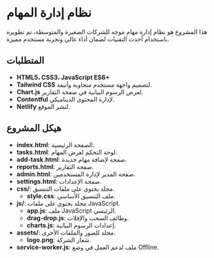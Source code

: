 # نظام إدارة المهام

هذا المشروع هو نظام إدارة مهام موجه للشركات الصغيرة والمتوسطة، تم تطويره باستخدام أحدث التقنيات لضمان أداء عالي وتجربة مستخدم مميزة.

## **المتطلبات**

- **HTML5، CSS3، JavaScript ES6+**
- **Tailwind CSS** لتصميم واجهة مستخدم متجاوبة وأنيقة.
- **Chart.js** لعرض الرسوم البيانية في صفحة التقارير.
- **Contentful** لإدارة المحتوى الديناميكي.
- **Netlify** لنشر الموقع.

## **هيكل المشروع**

- **index.html**: الصفحة الرئيسية.
- **tasks.html**: لوحة التحكم لعرض المهام.
- **add-task.html**: صفحة لإضافة مهام جديدة.
- **reports.html**: صفحة التقارير.
- **admin.html**: صفحة المدير لإدارة المستخدمين.
- **settings.html**: صفحة الإعدادات.
- **css/**: مجلد يحتوي على ملفات التنسيق.
  - **style.css**: ملف التنسيق الأساسي.
- **js/**: مجلد يحتوي على ملفات JavaScript.
  - **app.js**: ملف JavaScript الرئيسي.
  - **drag-drop.js**: وظائف السحب والإفلات.
  - **charts.js**: إعدادات الرسوم البيانية.
- **assets/**: مجلد للصور والملفات الأخرى.
  - **logo.png**: شعار الشركة.
- **service-worker.js**: ملف لدعم العمل في وضع Offline.


